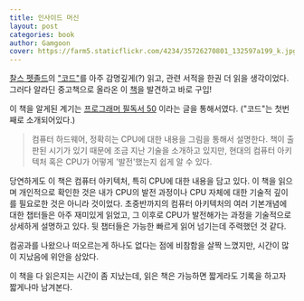 ```yaml
---
title: 인사이드 머신
layout: post
categories: book
author: Gamgoon
cover: https://farm5.staticflickr.com/4234/35726270801_132597a199_k.jpg
---
```

[찰스 펫졸드](http://www.charlespetzold.com/)의 ["코드"](http://www.aladin.co.kr/shop/wproduct.aspx?ItemId=53051178)를 아주 감명깊게(?) 읽고, 관련 서적을 한권 더 읽을 생각이었다. 그러다 알라딘 중고책으로 올라온 이 [책](http://www.aladin.co.kr/shop/wproduct.aspx?ItemId=899792)을 발견하고 바로 구입!

이 책을 알게된 계기는 [프로그래머 필독서 50](https://www.sangkon.com/2016/02/10/good_books_for_dev/) 이라는 글을 통해서였다. ("코드"는 첫번째로 소개되어있다.)

> 컴퓨터 하드웨어, 정확히는 CPU에 대한 내용을 그림을 통해서 설명한다. 책이 출판된 시기가 있기 때문에 조금 지난 기술을 소개하고 있지만, 현대의 컴퓨터 아키텍처 혹은 CPU가 어떻게 '발전'했는지 쉽게 알 수 있다.

당연하게도 이 책은 컴퓨터 아키텍처, 특히 CPU에 대한 내용을 담고 있다. 이 책을 읽으며 개인적으로 확인한 것은 내가 CPU의 발전 과정이나 CPU 자체에 대한 기술적 깊이를 필요로한 것은 아니라 것이었다. 초중반까지의 컴퓨터 아키텍처의 여러 기본개념에 대한 챕터들은 아주 재미있게 읽었고, 그 이후로 CPU가 발전해가는 과정을 기술적으로 상세하게 설명하고 있다. 뒷 챕터들은 가능한 빠르게 읽어 넘기는데 주력했던 것 같다.

컴공과를 나왔으나 떠오르는게 하나도 없다는 점에 비참함을 살짝 느꼈지만, 시간이 많이 지났음에 위안을 삼았다.

이 책을 다 읽은지는 시간이 좀 지났는데, 읽은 책은 가능하면 짧게라도 기록을 하고자 짧게나마 남겨본다.